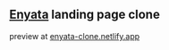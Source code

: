 ## [Enyata](https://enyata.com) landing page clone

preview at [enyata-clone.netlify.app](https://enyata-clone.netlify.app)